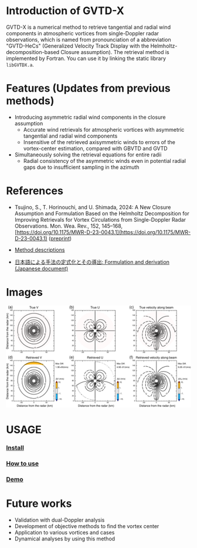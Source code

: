 # Introduction of GVTD-X
GVTD-X is a numerical method to retrieve tangential and radial wind components in atmospheric vortices from single-Doppler radar observations, which is named from pronounciation of a abbreviation "GVTD-HeCs" (Generalized Velocity Track Display with the Helmholtz-decomposition-based Closure assumption). The retrieval method is implemented by Fortran. You can use it by linking the static library `libGVTDX.a`. 


# Features (Updates from previous methods)
* Introducing asymmetric radial wind components in the closure assumption
  * Accurate wind retrievals for atmospheric vortices with asymmetric tangential and radial wind components
  * Insensitive of the retrieved axisymmetric winds to errors of the vortex-center estimation, compared with GBVTD and GVTD
* Simultaneously solving the retrieval equations for entire radii
  * Radial consistency of the asymmetric winds even in potential radial gaps due to insufficient sampling in the azimuth


# References
* Tsujino, S., T. Horinouchi, and U. Shimada, 2024: A New Closure Assumption and Formulation Based on the Helmholtz Decomposition for Improving Retrievals for Vortex Circulations from Single-Doppler Radar Observations. Mon. Wea. Rev., 152, 145–168, [https://doi.org/10.1175/MWR-D-23-0043.1](https://doi.org/10.1175/MWR-D-23-0043.1) ([preprint](https://jxiv.jst.go.jp/index.php/jxiv/preprint/view/299))

* [Method descriptions](https://tomonori-93.github.io/GVTD-X/ford-doc/index.html)

* [日本語による手法の定式化とその導出: Formulation and derivation (Japanese document)](https://github.com/tomonori-93/GVTD-X/blob/document/tex/document.pdf)

# Images
![Test Image 1](image/image1.png)



# USAGE
### [Install](install.md)
### [How to use](tools/README.md)
### [Demo](demo/sample.md)

# Future works
* Validation with dual-Doppler analysis
* Development of objective methods to find the vortex center
* Application to various vortices and cases
* Dynamical analyses by using this method
